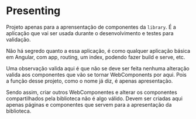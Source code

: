 # Presenting

Projeto apenas para a aprensentação de componentes da `library`. É a aplicação que vai ser usada durante o desenvolvimento e testes para validação.

Não há segredo quanto a essa aplicação, é como qualquer aplicação básica em Angular, com app, routing, um index, podendo fazer build e serve, etc.

Uma observação valida aqui é que não se deve ser feita nenhuma alteração valida aos componentes que vão se tornar WebComponents por aqui. Pois a função desse projeto, como o nome já diz, é apenas apresentação.

Sendo assim, criar outros WebComponentes e alterar os componentes compartilhados pela biblioteca não é algo válido. Devem ser criadas aqui apenas páginas e componentes que servem para a apresentação da biblioteca.
